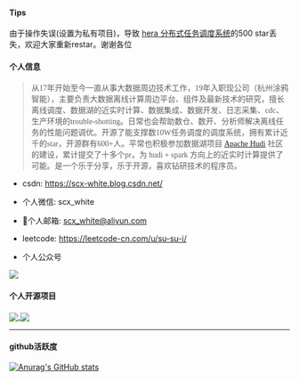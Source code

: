 #### Tips

由于操作失误(设置为私有项目)，导致 [hera 分布式任务调度系统](https://github.com/scxwhite/hera)的500 star丢失，欢迎大家重新restar。谢谢各位

#### 个人信息

> <font face="微软雅黑"> 从17年开始至今一直从事大数据周边技术工作，19年入职现公司（杭州涂鸦智能），主要负责大数据离线计算周边平台、组件及最新技术的研究，擅长离线调度、数据湖的近实时计算、数据集成、数据开发、日志采集、cdc、生产环境的trouble-shotting。日常也会帮助数仓、数开、分析师解决离线任务的性能问题调优。开源了能支撑数10W任务调度的调度系统，拥有累计近千的star，开源群有600+人。平常也积极参加数据湖项目 [Apache Hudi](https://github.com/apache/hudi) 社区的建设，累计提交了十多个pr，为 hudi + spark 方向上的近实时计算提供了可能。是一个乐于分享，乐于开源，喜欢钻研技术的程序员。</font>

- csdn: https://scx-white.blog.csdn.net/
- 个人微信: scx_white

- 📮个人邮箱: scx_white@aliyun.com
- leetcode: https://leetcode-cn.com/u/su-su-i/

- 个人公众号

![](https://img-blog.csdnimg.cn/20191105103919767.jpg)
#### 个人开源项目

<a href="https://github.com/anuraghazra/github-readme-stats">
  <img align="center" src="https://github-readme-stats.vercel.app/api/pin/?username=scxwhite&repo=hera&theme=radical&show_owner=true" />
</a>
<a href="https://github.com/anuraghazra/convoychat">
  <img align="center" src="https://github-readme-stats.vercel.app/api/pin/?username=scxwhite&repo=parsex&theme=radical&show_owner=true" />
</a>

---
#### github活跃度

[![Anurag's GitHub stats](https://github-readme-stats.vercel.app/api?username=scxwhite&show_icons=true&theme=radical)](https://github.com/anuraghazra/github-readme-stats)
